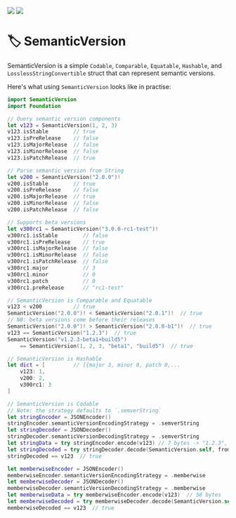 [![](https://img.shields.io/endpoint?url=https%3A%2F%2Fswiftpackageindex.com%2Fapi%2Fpackages%2FSwiftPackageIndex%2FSemanticVersion%2Fbadge%3Ftype%3Dswift-versions)](https://swiftpackageindex.com/SwiftPackageIndex/SemanticVersion)
[![](https://img.shields.io/endpoint?url=https%3A%2F%2Fswiftpackageindex.com%2Fapi%2Fpackages%2FSwiftPackageIndex%2FSemanticVersion%2Fbadge%3Ftype%3Dplatforms)](https://swiftpackageindex.com/SwiftPackageIndex/SemanticVersion)

# 🏷 SemanticVersion

SemanticVersion is a simple `Codable`, `Comparable`, `Equatable`, `Hashable`, and `LosslessStringConvertible` struct that can represent semantic versions.

Here's what using `SemanticVersion` looks like in practise:

```swift
import SemanticVersion
import Foundation

// Query semantic version components
let v123 = SemanticVersion(1, 2, 3)
v123.isStable        // true
v123.isPreRelease    // false
v123.isMajorRelease  // false
v123.isMinorRelease  // false
v123.isPatchRelease  // true

// Parse semantic version from String
let v200 = SemanticVersion("2.0.0")!
v200.isStable        // true
v200.isPreRelease    // false
v200.isMajorRelease  // true
v200.isMinorRelease  // false
v200.isPatchRelease  // false

// Supports beta versions
let v300rc1 = SemanticVersion("3.0.0-rc1-test")!
v300rc1.isStable        // false
v300rc1.isPreRelease    // true
v300rc1.isMajorRelease  // false
v300rc1.isMinorRelease  // false
v300rc1.isPatchRelease  // false
v300rc1.major           // 3
v300rc1.minor           // 0
v300rc1.patch           // 0
v300rc1.preRelease      // "rc1-test"

// SemanticVersion is Comparable and Equatable
v123 < v200          // true
SemanticVersion("2.0.0")! < SemanticVersion("2.0.1")!  // true
// NB: beta versions come before their releases
SemanticVersion("2.0.0")! > SemanticVersion("2.0.0-b1")!  // true
v123 == SemanticVersion("1.2.3")  // true
SemanticVersion("v1.2.3-beta1+build5")
    == SemanticVersion(1, 2, 3, "beta1", "build5")  // true

// SemanticVersion is Hashable
let dict = [         // [{major 3, minor 0, patch 0,...
    v123: 1,
    v200: 2,
    v300rc1: 3
]

// SemanticVersion is Codable
// Note: the strategy defaults to `.semverString`
let stringEncoder = JSONEncoder()
stringEncoder.semanticVersionEncodingStrategy = .semverString
let stringDecoder = JSONDecoder()
stringDecoder.semanticVersionDecodingStrategy = .semverString
let stringData = try stringEncoder.encode(v123) // 7 bytes -> "1.2.3", including quotes
let stringDecoded = try stringDecoder.decode(SemanticVersion.self, from: stringData)  // 1.2.3
stringDecoded == v123  // true

let memberwiseEncoder = JSONEncoder()
memberwiseEncoder.semanticVersionEncodingStrategy = .memberwise
let memberwiseDecoder = JSONDecoder()
memberwiseDecoder.semanticVersionDecodingStrategy = .memberwise
let memberwiseData = try memberwiseEncoder.encode(v123)  // 58 bytes
let memberwiseDecoded = try memberwiseDecoder.decode(SemanticVersion.self, from: memberwiseData)  // 1.2.3
memberwiseDecoded == v123  // true
```
